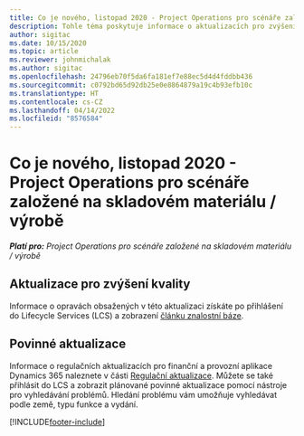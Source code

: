 ```yaml
---
title: Co je nového, listopad 2020 - Project Operations pro scénáře založené na skladovém materiálu / výrobě
description: Tohle téma poskytuje informace o aktualizacích pro zvýšení kvality, které jsou k dispozici ve verzi Project Operations z listopadu 2020 pro scénáře založené na skladovém materiálu / výrobě.
author: sigitac
ms.date: 10/15/2020
ms.topic: article
ms.reviewer: johnmichalak
ms.author: sigitac
ms.openlocfilehash: 24796eb70f5da6fa181ef7e88ec5d4d4fddbb436
ms.sourcegitcommit: c0792bd65d92db25e0e8864879a19c4b93efb10c
ms.translationtype: HT
ms.contentlocale: cs-CZ
ms.lasthandoff: 04/14/2022
ms.locfileid: "8576584"
---
```

# <a name="whats-new-november-2020---project-operations-for-stockedproduction-based-scenarios"></a>Co je nového, listopad 2020 - Project Operations pro scénáře založené na skladovém materiálu / výrobě

_**Platí pro:** Project Operations pro scénáře založené na skladovém materiálu / výrobě_

## <a name="quality-updates"></a>Aktualizace pro zvýšení kvality

Informace o opravách obsažených v této aktualizaci získáte po přihlášení do Lifecycle Services (LCS) a zobrazení [článku znalostní báze](https://fix.lcs.dynamics.com/Issue/Details?bugId=488609&amp;dbType=3&amp;qc=8251e8e1d5e2386de850599926c1adc3fec8e2ba25308036d22cdfe0a1c28fc7).

## <a name="regulatory-updates"></a>Povinné aktualizace

Informace o regulačních aktualizacích pro finanční a provozní aplikace Dynamics 365 naleznete v části [Regulační aktualizace](/dynamics365/finance/localizations/regulatory-updates). Můžete se také přihlásit do LCS a zobrazit plánované povinné aktualizace pomocí nástroje pro vyhledávání problémů. Hledání problému vám umožňuje vyhledávat podle země, typu funkce a vydání.


[!INCLUDE[footer-include](../../includes/footer-banner.md)]